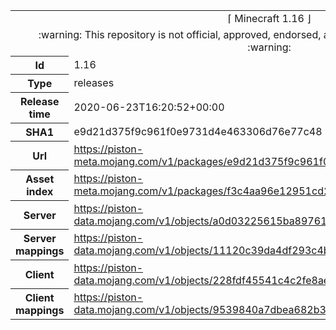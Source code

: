 <html><table>
<tr><td colspan="2" align="center"><img width="0" height="0"><br/>⌈ Minecraft 1.16 ⌋<br/><img width="0" height="0"></td></tr>
<tr><td colspan="2" align="center"><img width="0" height="0"><br/>
:warning: This repository is not official, approved, endorsed, associated or connected with Mojang :warning:
<br/><img width="0" height="0"></td></tr>
<tr><th>Id</th><td>1.16</td></tr>
<tr><th>Type</th><td>releases</td></tr>
<tr><th>Release time</th><td>2020-06-23T16:20:52+00:00</td></tr>
<tr><th>SHA1</th><td>e9d21d375f9c961f0e9731d4e463306d76e77c48</td></tr>
<tr><th>Url</th><td><a href="https://piston-meta.mojang.com/v1/packages/e9d21d375f9c961f0e9731d4e463306d76e77c48/1.16.json">https://piston-meta.mojang.com/v1/packages/e9d21d375f9c961f0e9731d4e463306d76e77c48/1.16.json</a></td></tr>
<tr><th>Asset index</th><td><a href="https://piston-meta.mojang.com/v1/packages/f3c4aa96e12951cd2781b3e1c0e8ab82bf719cf2/1.16.json">https://piston-meta.mojang.com/v1/packages/f3c4aa96e12951cd2781b3e1c0e8ab82bf719cf2/1.16.json</a></td></tr>
<tr><th>Server</th><td><a href="https://piston-data.mojang.com/v1/objects/a0d03225615ba897619220e256a266cb33a44b6b/server.jar">https://piston-data.mojang.com/v1/objects/a0d03225615ba897619220e256a266cb33a44b6b/server.jar</a></td></tr>
<tr><th>Server mappings</th><td><a href="https://piston-data.mojang.com/v1/objects/11120c39da4df293c4bd020896391fb9ddd6c2ba/server.txt">https://piston-data.mojang.com/v1/objects/11120c39da4df293c4bd020896391fb9ddd6c2ba/server.txt</a></td></tr>
<tr><th>Client</th><td><a href="https://piston-data.mojang.com/v1/objects/228fdf45541c4c2fe8aec4f20e880cb8fcd46621/client.jar">https://piston-data.mojang.com/v1/objects/228fdf45541c4c2fe8aec4f20e880cb8fcd46621/client.jar</a></td></tr>
<tr><th>Client mappings</th><td><a href="https://piston-data.mojang.com/v1/objects/9539840a7dbea682b305858fe138bd03ee7823cf/client.txt">https://piston-data.mojang.com/v1/objects/9539840a7dbea682b305858fe138bd03ee7823cf/client.txt</a></td></tr>
</table></html>